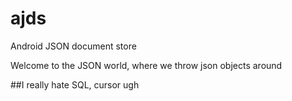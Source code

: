 # ajds
Android JSON document store


Welcome to the JSON world, where we throw json objects around

##I really hate SQL, cursor ugh


